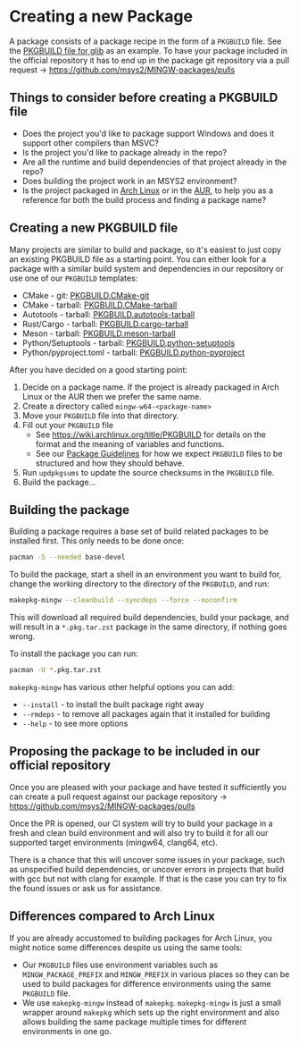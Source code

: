 # Creating a new Package

A package consists of a package recipe in the form of a `PKGBUILD` file. See the
[PKGBUILD file for
glib](https://github.com/msys2/MINGW-packages/blob/master/mingw-w64-glib2/PKGBUILD)
as an example. To have your package included in the official repository it has
to end up in the package git repository via a pull request →
https://github.com/msys2/MINGW-packages/pulls

## Things to consider before creating a PKGBUILD file

* Does the project you'd like to package support Windows and does it support
  other compilers than MSVC?
* Is the project you'd like to package already in the repo?
* Are all the runtime and build dependencies of that project already in the
  repo?
* Does building the project work in an MSYS2 environment?
* Is the project packaged in [Arch Linux](https://archlinux.org/packages/) or in
  the [AUR](https://aur.archlinux.org/), to help you as a reference for both the
  build process and finding a package name?

## Creating a new PKGBUILD file

Many projects are similar to build and package, so it's easiest to just copy an
existing PKGBUILD file as a starting point. You can either look for a package
with a similar build system and dependencies in our repository or use one of our
`PKGBUILD` templates:

* CMake - git: [PKGBUILD.CMake-git](https://github.com/msys2/MINGW-packages/blob/master/mingw-w64-PKGBUILD-templates/PKGBUILD.CMake-git.sh)
* CMake - tarball: [PKGBUILD.CMake-tarball](https://github.com/msys2/MINGW-packages/blob/master/mingw-w64-PKGBUILD-templates/PKGBUILD.CMake-tarball.sh)
* Autotools - tarball: [PKGBUILD.autotools-tarball](https://github.com/msys2/MINGW-packages/blob/master/mingw-w64-PKGBUILD-templates/PKGBUILD.autotools-tarball.sh)
* Rust/Cargo - tarball: [PKGBUILD.cargo-tarball](https://github.com/msys2/MINGW-packages/blob/master/mingw-w64-PKGBUILD-templates/PKGBUILD.cargo-tarball.sh)
* Meson - tarball: [PKGBUILD.meson-tarball](https://github.com/msys2/MINGW-packages/blob/master/mingw-w64-PKGBUILD-templates/PKGBUILD.meson-tarball.sh)
* Python/Setuptools - tarball: [PKGBUILD.python-setuptools](https://github.com/msys2/MINGW-packages/blob/master/mingw-w64-PKGBUILD-templates/PKGBUILD.python-setuptools.sh)
* Python/pyproject.toml - tarball: [PKGBUILD.python-pyproject](https://github.com/msys2/MINGW-packages/blob/master/mingw-w64-PKGBUILD-templates/PKGBUILD.python-pyproject.sh)

After you have decided on a good starting point:

1. Decide on a package name. If the project is already packaged in Arch Linux or
   the AUR then we prefer the same name.
2. Create a directory called `mingw-w64-<package-name>`
3. Move your `PKGBUILD` file into that directory.
4. Fill out your `PKGBUILD` file
    * See https://wiki.archlinux.org/title/PKGBUILD for details on the format and
      the meaning of variables and functions.
    * See our [Package Guidelines](./package-guidelines.md) for how we expect
      `PKGBUILD` files to be structured and how they should behave.
5. Run `updpkgsums` to update the source checksums in the `PKGBUILD` file.
6. Build the package...

## Building the package

Building a package requires a base set of build related packages to be installed
first. This only needs to be done once:

```bash
pacman -S --needed base-devel
```

To build the package, start a shell in an environment you want to build for,
change the working directory to the directory of the `PKGBUILD`, and run:

```bash
makepkg-mingw --cleanbuild --syncdeps --force --noconfirm
```

This will download all required build dependencies, build your package, and will
result in a `*.pkg.tar.zst` package in the same directory, if nothing goes
wrong.

To install the package you can run:

```bash
pacman -U *.pkg.tar.zst
```

`makepkg-mingw` has various other helpful options you can add:

* `--install` - to install the built package right away
* `--rmdeps` - to remove all packages again that it installed for building
* `--help` - to see more options

## Proposing the package to be included in our official repository

Once you are pleased with your package and have tested it sufficiently you can
create a pull request against our package repository →
https://github.com/msys2/MINGW-packages/pulls

Once the PR is opened, our CI system will try to build your package in a fresh
and clean build environment and will also try to build it for all our supported
target environments (mingw64, clang64, etc).

There is a chance that this will uncover some issues in your package, such as
unspecified build dependencies, or uncover errors in projects that build with
gcc but not with clang for example. If that is the case you can try to fix the
found issues or ask us for assistance.

## Differences compared to Arch Linux

If you are already accustomed to building packages for Arch Linux, you might
notice some differences despite us using the same tools:

* Our `PKGBUILD` files use environment variables such as `MINGW_PACKAGE_PREFIX`
  and `MINGW_PREFIX` in various places so they can be used to build packages for
  difference environments using the same `PKGBUILD` file.
* We use `makepkg-mingw` instead of `makepkg`. `makepkg-mingw` is just a small
  wrapper around `makepkg` which sets up the right environment and also allows
  building the same package multiple times for different environments in one go.
